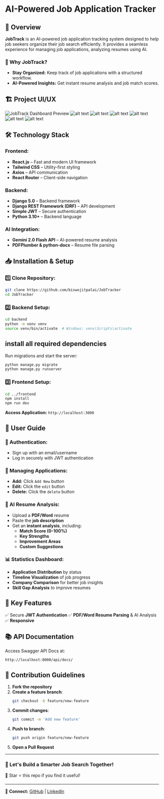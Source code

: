 # AI-Powered Job Application Tracker

## 🚀 Overview
**JobTrack** is an AI-powered job application tracking system designed to help job seekers organize their job search efficiently. It provides a seamless experience for managing job applications, analyzing resumes using AI.

### 🔹 Why JobTrack?
- **Stay Organized:** Keep track of job applications with a structured workflow.
- **AI-Powered Insights:** Get instant resume analysis and job match scores.

## 🏗️ Project UI/UX
  ![JobTrack Dashboard Preview](https://github.com/biswojitpalai/JobTracker/blob/main/images/homepage.png)
  ![alt text](https://github.com/biswojitpalai/JobTracker/blob/main/images/signup%20page.png)
  ![alt text](https://github.com/biswojitpalai/JobTracker/blob/main/images/Signin%20page.png)
  ![alt text](https://github.com/biswojitpalai/JobTracker/blob/main/images/Application%20page.png)
  ![alt text](https://github.com/biswojitpalai/JobTracker/blob/main/images/stats%20page.png)
  ![alt text](https://github.com/biswojitpalai/JobTracker/blob/main/images/ResumeAnalysis%20page.png)
  ![alt text](https://github.com/biswojitpalai/JobTracker/blob/main/images/ResumeAnalysis%20page%202.png)

  
## 🛠 Technology Stack
### Frontend:
- **React.js** – Fast and modern UI framework
- **Tailwind CSS** – Utility-first styling
- **Axios** – API communication
- **React Router** – Client-side navigation

### Backend:
- **Django 5.0** – Backend framework
- **Django REST Framework (DRF)** – API development
- **Simple JWT** – Secure authentication
- **Python 3.10+** – Backend language

### AI Integration:
- **Gemini 2.0 Flash API** – AI-powered resume analysis
- **PDFPlumber & python-docx** – Resume file parsing

## 📥 Installation & Setup
### 1️⃣ Clone Repository:
```bash
git clone https://github.com/biswojitpalai/JobTracker
cd JobTracker
```

### 2️⃣ Backend Setup:
```bash
cd backend
python -m venv venv
source venv/bin/activate  # Windows: venv\Scripts\activate
```
## install all required dependencies

Run migrations and start the server:
```bash
python manage.py migrate
python manage.py runserver
```

### 3️⃣ Frontend Setup:
```bash
cd ../frontend
npm install
npm run dev
```
**Access Application:** `http://localhost:3000`

## 📘 User Guide
### 🔐 Authentication:
- Sign up with an email/username
- Log in securely with JWT authentication

### 📌 Managing Applications:
- **Add:** Click `Add New` button
- **Edit:** Click the `edit` button
- **Delete:** Click the `delete` button

### 🤖 AI Resume Analysis:
- Upload a **PDF/Word** resume
- Paste the **job description**
- Get an **instant analysis**, including:
  - **Match Score (0-100%)**
  - **Key Strengths**
  - **Improvement Areas**
  - **Custom Suggestions**

### 📊 Statistics Dashboard:
- **Application Distribution** by status
- **Timeline Visualization** of job progress
- **Company Comparison** for better job insights
- **Skill Gap Analysis** to improve resumes

## 🌟 Key Features
✅ Secure **JWT Authentication**
✅ **PDF/Word Resume Parsing** & AI Analysis
✅ **Responsive**

## 📚 API Documentation
Access Swagger API Docs at:
```
http://localhost:8000/api/docs/
```

## 🤝 Contribution Guidelines
1. **Fork the repository**
2. **Create a feature branch**:
   ```bash
   git checkout -b feature/new-feature
   ```
3. **Commit changes**:
   ```bash
   git commit -m 'Add new feature'
   ```
4. **Push to branch**:
   ```bash
   git push origin feature/new-feature
   ```
5. **Open a Pull Request**


---

### 🎯 Let's Build a Smarter Job Search Together!
🚀 Star ⭐ this repo if you find it useful!

---

🔗 **Connect:** [GitHub](https://github.com/biswojitpalai/) | [LinkedIn](https://www.linkedin.com/in/biswojitpalai/)

